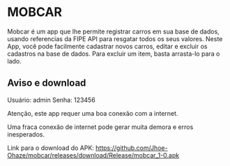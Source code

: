 # MOBCAR

Mobcar é um app que lhe permite registrar carros em sua base de dados, usando referencias da FIPE API para resgatar todos os seus valores.
Neste App, você pode facilmente cadastrar novos carros, editar e excluir os cadastros na base de dados.
Para excluir um item, basta arrasta-lo para o lado.


## Aviso e download

Usuário: admin  Senha: 123456

Atenção, este app requer uma boa conexão com a internet.

Uma fraca conexão de internet pode gerar muita demora e erros inesperados.

Link para o download do APK: https://github.com/Jhoe-Ohaze/mobcar/releases/download/Release/mobcar_1-0.apk
